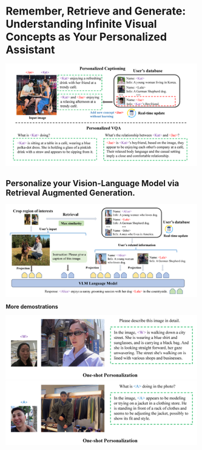 # Remember, Retrieve and Generate: Understanding Infinite Visual Concepts as Your Personalized Assistant

![./images/.png](./images/intro.png)

## Personalize your Vision-Language Model via Retrieval Augmented Generation.

![./images/.png](./images/framework.png)

**More demostrations**

![./images/.png](./images/demo1.png)
![./images/.png](./images/demo2.png)
